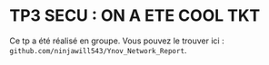 # TP3 SECU : ON A ETE COOL TKT

Ce tp a été réalisé en groupe.
Vous pouvez le trouver ici : `github.com/ninjawill543/Ynov_Network_Report`.
